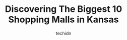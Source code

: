 ---
layout: ampstory
image: https://i0.wp.com/paketmu.com/wp-content/uploads/2023/06/parkway-plaza-0-in-kansas-1686370648.jpeg?resize=640,853
author: techidn
featured: false
description: Explore the diverse Shopping Mall scene in Kansas, home to an incredible selection of 10 establishments catering to every taste. Whether youre in search of iconic favorites or undiscovered 
title: Discovering The Biggest 10 Shopping Malls in Kansas
cover:
   title: Discovering The Biggest 10 Shopping Malls in Kansas
   subtitle: RICKPATE
   background: https://paketmu.com/wp-content/uploads/2023/06/parkway-plaza-0-in-kansas-1686370648.jpeg

pages: 
 - layout: thirds
   top: <h1>#1 Legends Outlets Kansas City</h1>
   bottom: "<p>Very clean good location surrounding areas full of food and shops. Very relaxing wasnt very busy which was nice could see everything and browse all day. Itd about 30 mi</p>"
   background: https://paketmu.com/wp-content/uploads/2023/06/parkway-plaza-1-in-kansas-1686370648.jpeg
   backgroundblur: true
 - layout: thirds
   top: <h1>#2 Oak Park Mall</h1>
   bottom: "<p>This mall has so much to offer. Their food court has choices for the entire family. They have a retro arcade, a retro game store, a huge Barnes and Noble inside the mall </p>"
   background: https://paketmu.com/wp-content/uploads/2023/06/parkway-plaza-2-in-kansas-1686370649.jpeg
   cta:
      link: https://paketmu.com/discovering-the-biggest-10-shopping-malls-in-kansas/
      text: Discovering The Biggest 10 Shopping Malls in Kansas
 - layout: thirds
   top: <h1>#3 Crown Center</h1>
   bottom: "<p>I had a wonderful time visiting Kansas City Crown  Central today. It was a cold but beautiful day. I wanted to see the See Life, and I didnt know it was in the Crown Cen</p>"
   background: https://paketmu.com/wp-content/uploads/2023/06/parkway-plaza-3-in-kansas-1686370650.jpeg
   cta:
      link: https://paketmu.com/discovering-the-biggest-10-shopping-malls-in-kansas/
      text: Discovering The Biggest 10 Shopping Malls in Kansas
 - layout: thirds
   top: <h1>#4 Towne East Square</h1>
   bottom: "<p>7700 E Kellogg Dr, Wichita, KS 67207, United States</p>"
   background: https://images.unsplash.com/photo-1574169208507-84376144848b?ixlib=rb-4.0.3&ixid=MnwxMjA3fDB8MHxwaG90by1wYWdlfHx8fGVufDB8fHx8&auto=format&fit=crop&w=640&h=853&q=80
   cta:
      link: https://paketmu.com/discovering-the-biggest-10-shopping-malls-in-kansas/
      text: Discovering The Biggest 10 Shopping Malls in Kansas
 - layout: thirds
   top: <h1>#5 Town Center Plaza</h1>
   bottom: "<p>5000 W 119th St, Leawood, KS 66209, United States</p>"
   background: https://images.unsplash.com/photo-1541356665065-22676f35dd40?ixlib=rb-4.0.3&ixid=MnwxMjA3fDB8MHxwaG90by1wYWdlfHx8fGVufDB8fHx8&auto=format&fit=crop&w=640&h=853&q=80
   cta:
      link: https://paketmu.com/discovering-the-biggest-10-shopping-malls-in-kansas/
      text: Discovering The Biggest 10 Shopping Malls in Kansas
 - layout: thirds
   top: <h1>#6 Corbin Park</h1>
   bottom: "<p>6917 W 135th St #29, Overland Park, KS 66223, United States</p>"
   background: https://images.unsplash.com/photo-1632260260864-caf7fde5ec36?ixlib=rb-4.0.3&ixid=MnwxMjA3fDB8MHxwaG90by1wYWdlfHx8fGVufDB8fHx8&auto=format&fit=crop&w=640&h=853&q=80
   cta:
      link: https://paketmu.com/discovering-the-biggest-10-shopping-malls-in-kansas/
      text: Discovering The Biggest 10 Shopping Malls in Kansas
 - layout: thirds
   top: <h1>#7 Manhattan Town Center</h1>
   bottom: "<p>100 Manhattan Town Center, Manhattan, KS 66502, United States</p>"
   background: https://images.unsplash.com/photo-1552083974-186346191183?ixlib=rb-4.0.3&ixid=MnwxMjA3fDB8MHxwaG90by1wYWdlfHx8fGVufDB8fHx8&auto=format&fit=crop&w=640&h=853&q=80
   cta:
      link: https://paketmu.com/discovering-the-biggest-10-shopping-malls-in-kansas/
      text: Discovering The Biggest 10 Shopping Malls in Kansas
 - layout: thirds
   middle: Continue reading...
   background: https://images.unsplash.com/photo-1561679660-d00ee1e0dc8e?ixlib=rb-4.0.3&ixid=MnwxMjA3fDB8MHxwaG90by1wYWdlfHx8fGVufDB8fHx8&auto=format&fit=crop&w=640&h=853&q=80
   cta:
      link: https://paketmu.com/discovering-the-biggest-10-shopping-malls-in-kansas/
      text: Discovering The Biggest 10 Shopping Malls in Kansas
      
---